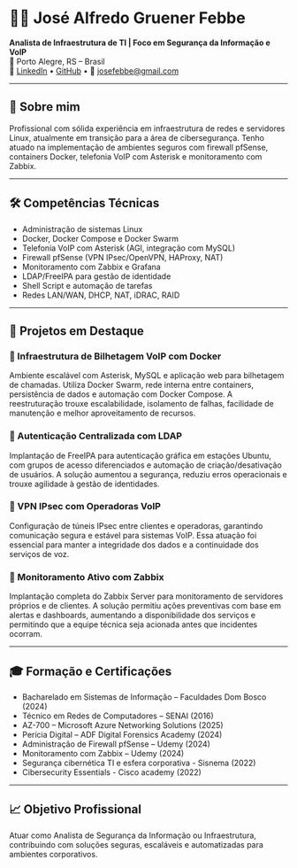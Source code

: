 
# 🧑‍💻 José Alfredo Gruener Febbe

**Analista de Infraestrutura de TI | Foco em Segurança da Informação e VoIP**  
📍 Porto Alegre, RS – Brasil  
🔗 [LinkedIn](https://www.linkedin.com/in/josefebbe) • [GitHub](https://github.com/Jose-Febbe) • 📧 josefebbe@gmail.com

---

## 👋 Sobre mim

Profissional com sólida experiência em infraestrutura de redes e servidores Linux, atualmente em transição para a área de cibersegurança. Tenho atuado na implementação de ambientes seguros com firewall pfSense, containers Docker, telefonia VoIP com Asterisk e monitoramento com Zabbix.

---

## 🛠️ Competências Técnicas

- Administração de sistemas Linux
- Docker, Docker Compose e Docker Swarm
- Telefonia VoIP com Asterisk (AGI, integração com MySQL)
- Firewall pfSense (VPN IPsec/OpenVPN, HAProxy, NAT)
- Monitoramento com Zabbix e Grafana
- LDAP/FreeIPA para gestão de identidade
- Shell Script e automação de tarefas
- Redes LAN/WAN, DHCP, NAT, iDRAC, RAID

---

## 🧪 Projetos em Destaque

### 🔹 Infraestrutura de Bilhetagem VoIP com Docker
Ambiente escalável com Asterisk, MySQL e aplicação web para bilhetagem de chamadas. Utiliza Docker Swarm, rede interna entre containers, persistência de dados e automação com Docker Compose. A reestruturação trouxe escalabilidade, isolamento de falhas, facilidade de manutenção e melhor aproveitamento de recursos.

### 🔹 Autenticação Centralizada com LDAP
Implantação de FreeIPA para autenticação gráfica em estações Ubuntu, com grupos de acesso diferenciados e automação de criação/desativação de usuários. A solução aumentou a segurança, reduziu erros operacionais e trouxe agilidade à gestão de identidades.

### 🔹 VPN IPsec com Operadoras VoIP
Configuração de túneis IPsec entre clientes e operadoras, garantindo comunicação segura e estável para sistemas VoIP. Essa atuação foi essencial para manter a integridade dos dados e a continuidade dos serviços de voz.

### 🔹 Monitoramento Ativo com Zabbix
Implantação completa do Zabbix Server para monitoramento de servidores próprios e de clientes. A solução permitiu ações preventivas com base em alertas e dashboards, aumentando a disponibilidade dos serviços e permitindo que a equipe técnica seja acionada antes que incidentes ocorram.

---

## 🎓 Formação e Certificações

- Bacharelado em Sistemas de Informação – Faculdades Dom Bosco (2024)
- Técnico em Redes de Computadores – SENAI (2016)
- AZ-700 – Microsoft Azure Networking Solutions (2025)
- Perícia Digital – ADF Digital Forensics Academy (2024)
- Administração de Firewall pfSense – Udemy (2024)
- Monitoramento com Zabbix – Udemy (2024)
- Segurança cibernética TI e esfera corporativa - Sisnema (2022)
- Cibersecurity Essentials - Cisco academy (2022)

---

## 📈 Objetivo Profissional

Atuar como Analista de Segurança da Informação ou Infraestrutura, contribuindo com soluções seguras, escaláveis e automatizadas para ambientes corporativos.
